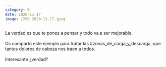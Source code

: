 ```yaml
--- 
category: B 
date: 2020-11-17 
image: /290_2020-11-17.jpeg 
--- 
```


La verdad es que te pones a pensar y todo va a ser mejorable. <br><br>Os comparto este ejemplo para tratar las #zonas_de_carga_y_descarga, que tantos dolores de cabeza nos traen a todos. <br><br>Interesante ¿verdad?